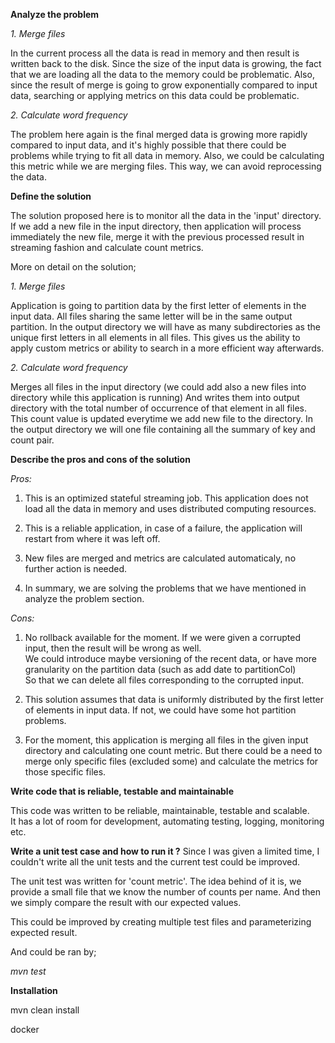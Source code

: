 **Analyze the problem**

*1. Merge files*

In the current process all the data is read in memory and then result is written back to the disk.
Since the size of the input data is growing, the fact that we are loading all the data to the memory could be problematic.
Also, since the result of merge is going to grow exponentially compared to input data, searching or applying metrics on this data could be problematic.


*2.  Calculate word frequency*

The problem here again is the final merged data is growing more rapidly compared to input data, and it's highly possible that there could be
problems while trying to fit all data in memory. Also, we could be calculating this metric while we are merging files. This way, we can avoid
reprocessing the data.


**Define the solution**

The solution proposed here is to monitor all the data in the 'input' directory. If we add a new file in the input directory, then
application will process immediately the new file, merge it with the previous processed result in streaming fashion and calculate count metrics.


More on detail on the solution;

*1. Merge files*

Application is going to partition data by the first letter of elements in the input data. All files sharing the same letter will be in the same output
partition. In the output directory we will have as many subdirectories as the unique first letters in all elements in all files.
This gives us the ability to apply custom metrics or ability to search in a more efficient way afterwards.



*2.  Calculate word frequency*

Merges all files in the input directory (we could add also a new files into directory while this application is running)
And writes them into output directory with the total number of occurrence of that element in all files.  
This count value is updated everytime we add new file to the directory.
In the output directory we will one file containing all the summary of key and count pair.


**Describe the pros and cons of the solution**

*Pros:*

1. This is an optimized stateful streaming job. This application does not load all the data in memory and uses distributed computing resources.

2. This is a reliable application, in case of a failure, the application will restart from where it was left off.

3. New files are merged and metrics are calculated automaticaly, no further action is needed.

4. In summary, we are solving the problems that we have mentioned in analyze the problem section.

*Cons:*

1. No rollback available for the moment. If we were given a corrupted input, then the result will be wrong as well.  
We could introduce maybe versioning of the recent data, or have more granularity on the partition data (such as add date to partitionCol)  
So that we can delete all files corresponding to the corrupted input.

2. This solution assumes that data is uniformly distributed by the first letter of elements in input data. If not, we could have some hot partition problems.

3. For the moment, this application is merging all files in the given input directory and calculating one count metric.
But there could be a need to merge only specific files (excluded some) and calculate the metrics for those specific files.


**Write code that is reliable, testable and maintainable**

This code was written to be reliable, maintainable, testable and scalable.  
It has a lot of room for development, automating testing, logging, monitoring etc.


**Write a unit test case and how to run it ?**
Since I was given a limited time, I couldn't write all the unit tests and the current test could be improved.

The unit test was written for 'count metric'. The idea behind of it is, we provide a small file that we know the number of counts per name.
And then we simply compare the result with our expected values.

This could be improved by creating multiple test files and parameterizing expected result.

And could be ran by;

*mvn test*

**Installation**

mvn clean install

docker

